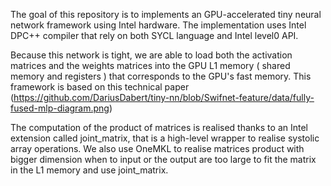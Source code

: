 
The goal of this repository is to implements an GPU-accelerated tiny neural network framework using Intel hardware. The implementation uses Intel DPC++ compiler that rely on both SYCL language and Intel level0 API.

Because this network is tight, we are able to load both the activation matrices and the weights matrices into the GPU L1 memory ( shared memory and registers ) that corresponds to the GPU's fast memory. This framework is based on this technical paper (https://github.com/DariusDabert/tiny-nn/blob/Swifnet-feature/data/fully-fused-mlp-diagram.png)

The computation of the product of matrices is realised thanks to an Intel extension called joint_matrix, that is a high-level wrapper to realise systolic array operations. We also use OneMKL to realise matrices product with bigger dimension when to input or the output are too large to fit the matrix in the L1 memory and use joint_matrix.


